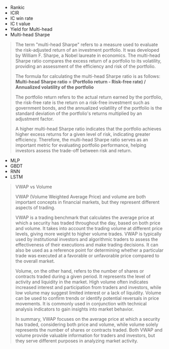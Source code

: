 * Rankic
* ICIR
* IC win rate
* IC t value
* Yield for Multi-head
* Multi-head Sharpe

> The term "multi-head Sharpe" refers to a measure used to evaluate the risk-adjusted return of an investment portfolio. It was developed by William F. Sharpe, a Nobel laureate in economics. The multi-head Sharpe ratio compares the excess return of a portfolio to its volatility, providing an assessment of the efficiency and risk of the portfolio.
>
> The formula for calculating the multi-head Sharpe ratio is as follows:
> **Multi-head Sharpe ratio = (Portfolio return - Risk-free rate) / Annualized volatility of the portfolio**
>
> The portfolio return refers to the actual return earned by the portfolio, the risk-free rate is the return on a risk-free investment such as government bonds, and the annualized volatility of the portfolio is the standard deviation of the portfolio's returns multiplied by an adjustment factor.
>
> A higher multi-head Sharpe ratio indicates that the portfolio achieves higher excess returns for a given level of risk, indicating greater efficiency. Therefore, the multi-head Sharpe ratio serves as an important metric for evaluating portfolio performance, helping investors assess the trade-off between risk and return.

- MLP
- GBDT
- RNN
- LSTM

> VWAP vs Volume
>
> VWAP (Volume Weighted Average Price) and volume are both important concepts in financial markets, but they represent different aspects of trading.
>
> VWAP is a trading benchmark that calculates the average price at which a security has traded throughout the day, based on both price and volume. It takes into account the trading volume at different price levels, giving more weight to higher volume trades. VWAP is typically used by institutional investors and algorithmic traders to assess the effectiveness of their executions and make trading decisions. It can also be used as a reference point for determining whether a particular trade was executed at a favorable or unfavorable price compared to the overall market.
>
> Volume, on the other hand, refers to the number of shares or contracts traded during a given period. It represents the level of activity and liquidity in the market. High volume often indicates increased interest and participation from traders and investors, while low volume may suggest limited interest or a lack of liquidity. Volume can be used to confirm trends or identify potential reversals in price movements. It is commonly used in conjunction with technical analysis indicators to gain insights into market behavior.
>
> In summary, VWAP focuses on the average price at which a security has traded, considering both price and volume, while volume solely represents the number of shares or contracts traded. Both VWAP and volume provide valuable information for traders and investors, but they serve different purposes in analyzing market activity.
